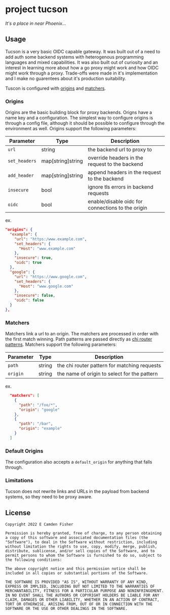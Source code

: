 # project tucson

*It's a place in near Phoenix...*

## Usage

Tucson is a very basic OIDC capable gateway.  It was built out of a need to add auth some backend systems
with heterogenous programming languages and mixed capabilities.  It was also built out of curiosity and an interest
in learning more about how a go proxy might work and how OIDC might work through a proxy.  Trade-offs were made in
it's implementation and I make no guarentees about it's production suitability.

Tuscon is configured with [origins](###-origins) and [matchers](###-matchers).  

### Origins

Origins are the basic building block for proxy backends.  Origns have a name key and a configuration.  The simplest way to
configure origins is through a config file, although it should be possible to configure through the environment as
well.  Origins support the following parameters:

| Parameter     | Type  | Description |
| ------------- | ----- | ------------|
| `url`         | string            | the backend url to proxy to |
| `set_headers` | map[string]string | override headers in the request to the backend |
| `add_header`  | map[string]string | append headers in the request to the backend |
| `insecure`    | bool              | ignore tls errors in backend requests |
| `oidc`        | bool              | enable/disable oidc for connections to the origin |

ex.

```json
"origins": {
  "example": {
    "url": "https:/www.example.com",
    "set_headers": {
      "Host": "www.example.com"
    },
    "insecure": true,
    "oidc": true
  },
  "google": {
    "url": "https://www.google.com",
    "set_headers": {
      "Host": "www.google.com"
    },
    "insecure": false,
    "oidc": false
  }
},
```

### Matchers

Matchers link a url to an origin.  The matchers are processed in order with the first match winning.  Path patterns are passed
directly as [chi router patterns]().  Matchers support the following parameters:

| Parameter | Type   | Description |
| --------- | ------ | ------------|
| `path`    | string | the chi router pattern for matching requests |
| `origin`  | string | the name of origin to select for the pattern |

ex.

```json
  "matchers": [
    {
      "path": "/foo/*",
      "origin": "google"
    },
    {
      "path": "/bar",
      "origin": "example"
    }
  ]
```

### Default Origins

The configuration also accepts a `default_origin` for anything that falls through.

### Limitations

Tucson does not rewrite links and URLs in the payload from backend systems, so they need to be proxy aware.

## License

```
Copyright 2022 E Camden Fisher

Permission is hereby granted, free of charge, to any person obtaining a copy of this software and associated documentation files (the "Software"), to deal in the Software without restriction, including without limitation the rights to use, copy, modify, merge, publish, distribute, sublicense, and/or sell copies of the Software, and to permit persons to whom the Software is furnished to do so, subject to the following conditions:

The above copyright notice and this permission notice shall be included in all copies or substantial portions of the Software.

THE SOFTWARE IS PROVIDED "AS IS", WITHOUT WARRANTY OF ANY KIND, EXPRESS OR IMPLIED, INCLUDING BUT NOT LIMITED TO THE WARRANTIES OF MERCHANTABILITY, FITNESS FOR A PARTICULAR PURPOSE AND NONINFRINGEMENT. IN NO EVENT SHALL THE AUTHORS OR COPYRIGHT HOLDERS BE LIABLE FOR ANY CLAIM, DAMAGES OR OTHER LIABILITY, WHETHER IN AN ACTION OF CONTRACT, TORT OR OTHERWISE, ARISING FROM, OUT OF OR IN CONNECTION WITH THE SOFTWARE OR THE USE OR OTHER DEALINGS IN THE SOFTWARE.
```